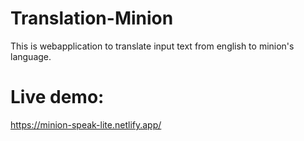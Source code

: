 # Translation-Minion
This is webapplication to translate input text from english to minion's language.

# Live demo:
https://minion-speak-lite.netlify.app/
